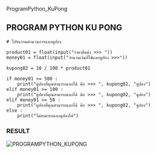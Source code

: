 ProgramPython_KuPong

## PROGRAM PYTHON KU PONG

```
# โปรแกรมคำนวนการแลกคูปอง

product01 = float(input("ราคาสินค้า >>> "))
money01 = float(input("จำนวนเงินที่ใช้แลกคูปอง >>>"))

kupong02 = 10 / 100 * product01

if money01 >= 500 :
    print("คูปองที่คุณสามารถแลกได้ คือ >>> ", kupong02, "คูปอง")
elif money01 >= 100 :
    print("คูปองที่คุณสามารถแลกได้ คือ >>> ", kupong02, "คูปอง")
elif money01 >= 50 :
    print("คูปองที่คุณสามารถแลกได้ คือ >>> ", kupong02, "คูปอง")
else :
    print("ไม่สามารถแลกคูปองได้")
```

### RESULT

![PROGRAMPYTHON_KUPONG](https://github.com/DevChalaam/BasicPython/assets/124075393/ae0e667a-6c53-40ac-94e1-b98156b45035)
